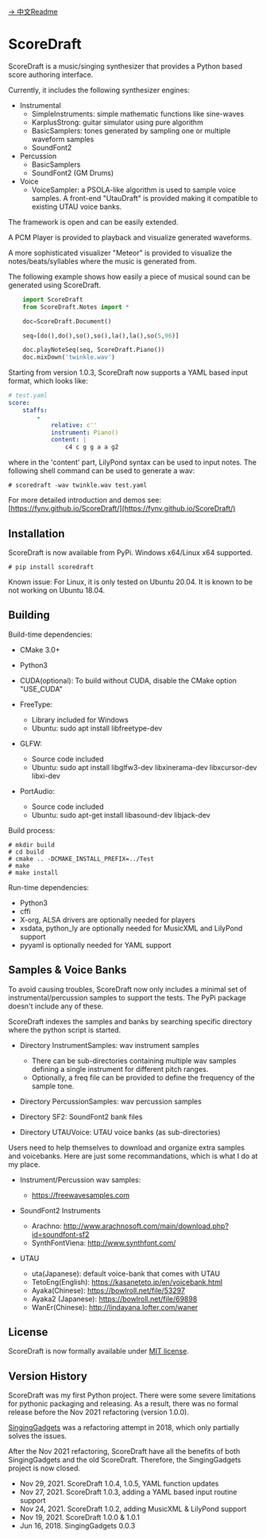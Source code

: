 [-> 中文Readme](README_cn.md)

# ScoreDraft

ScoreDraft is a music/singing synthesizer that provides a Python based 
score authoring interface. 

Currently, it includes the following synthesizer engines:

* Instrumental
  - SimpleInstruments: simple mathematic functions like sine-waves
  - KarplusStrong: guitar simulator using pure algorithm
  - BasicSamplers: tones generated by sampling one or multiple waveform samples
  - SoundFont2
* Percussion
  - BasicSamplers
  - SoundFont2 (GM Drums)
* Voice
  - VoiceSampler: a PSOLA-like algorithm is used to sample voice samples. A front-end "UtauDraft" is provided making it compatible to existing UTAU voice banks.

The framework is open and can be easily extended.

A PCM Player is provided to playback and visualize generated waveforms.

A more sophisticated visualizer "Meteor" is provided to visualize the notes/beats/syllables where the music is generated from.

The following example shows how easily a piece of musical sound can be generated using ScoreDraft.

```Python
    import ScoreDraft
    from ScoreDraft.Notes import *

    doc=ScoreDraft.Document()

    seq=[do(),do(),so(),so(),la(),la(),so(5,96)]

    doc.playNoteSeq(seq, ScoreDraft.Piano())
    doc.mixDown('twinkle.wav')
```

Starting from version 1.0.3, ScoreDraft now supports a YAML based input format, which looks like:

```yaml
# test.yaml
score:
    staffs:
        -
            relative: c''
            instrument: Piano()
            content: |
                c4 c g g a a g2
```

where in the 'content' part, LilyPond syntax can be used to input notes. The following shell command can be used to generate a wav:

```
# scoredraft -wav twinkle.wav test.yaml
```

For more detailed introduction and demos see: [https://fynv.github.io/ScoreDraft/](https://fynv.github.io/ScoreDraft/)

## Installation

ScoreDraft is now available from PyPi. Windows x64/Linux x64 supported.

```
# pip install scoredraft
```

Known issue: For Linux, it is only tested on Ubuntu 20.04. It is known to be not working on Ubuntu 18.04.

## Building

Build-time dependencies:

* CMake 3.0+

* Python3

* CUDA(optional): To build without CUDA, disable the CMake option "USE_CUDA"

* FreeType: 
  
  - Library included for Windows
  - Ubuntu: sudo apt install libfreetype-dev

* GLFW: 
  
  - Source code included
  - Ubuntu: sudo apt install libglfw3-dev libxinerama-dev libxcursor-dev libxi-dev

* PortAudio:
  
  - Source code included
  - Ubuntu: sudo apt-get install libasound-dev libjack-dev

Build process:

```
# mkdir build
# cd build
# cmake .. -DCMAKE_INSTALL_PREFIX=../Test
# make
# make install
```

Run-time dependencies:

* Python3 
* cffi
* X-org, ALSA drivers are optionally needed for players
* xsdata, python_ly are optionally needed for MusicXML and LilyPond support
* pyyaml is optionally needed for YAML support

## Samples & Voice Banks

To avoid causing troubles, ScoreDraft now only includes a minimal set of instrumental/percussion samples to support the tests. The PyPi package doesn't include any of these.

ScoreDraft indexes the samples and banks by searching specific directory where the python script is started.

* Directory InstrumentSamples: wav instrument samples
  
  - There can be sub-directories containing multiple wav samples defining a single instrument for different pitch ranges.
  - Optionally, a freq file can be provided to define the frequency of the sample tone.

* Directory PercussionSamples: wav percussion samples

* Directory SF2: SoundFont2 bank files

* Directory UTAUVoice: UTAU voice banks (as sub-directories)

Users need to help themselves to download and organize extra samples and voicebanks. Here are just some recommandations, which is what I do at my place.

* Instrument/Percussion wav samples:
  
  - https://freewavesamples.com

* SoundFont2 Instruments
  
  - Arachno: http://www.arachnosoft.com/main/download.php?id=soundfont-sf2
  - SynthFontViena: http://www.synthfont.com/

* UTAU
  
  - uta(Japanese): default voice-bank that comes with UTAU
  - TetoEng(English): https://kasaneteto.jp/en/voicebank.html
  - Ayaka(Chinese): https://bowlroll.net/file/53297
  - Ayaka2 (Japanese): https://bowlroll.net/file/69898
  - WanEr(Chinese): http://lindayana.lofter.com/waner

## License

ScoreDraft is now formally available under [MIT license](https://choosealicense.com/licenses/mit/).

## Version History

ScoreDraft was my first Python project. There were some severe limitations for pythonic packaging and releasing.
As a result, there was no formal release before the Nov 2021 refactoring (version 1.0.0).

[SingingGadgets](https://pypi.org/project/singinggadgets/) was a refactoring attempt in 2018, 
which only partially solves the issues. 

After the Nov 2021 refactoring, ScoreDraft have all the benefits of both SingingGadgets and the old ScoreDraft.
Therefore, the SingingGadgets project is now closed.

* Nov 29, 2021. ScoreDraft 1.0.4, 1.0.5, YAML function updates
* Nov 27, 2021. ScoreDraft 1.0.3, adding a YAML based input routine support
* Nov 24, 2021. ScoreDraft 1.0.2, adding MusicXML & LilyPond support
* Nov 19, 2021. ScoreDraft 1.0.0 & 1.0.1
* Jun 16, 2018. SingingGadgets 0.0.3
